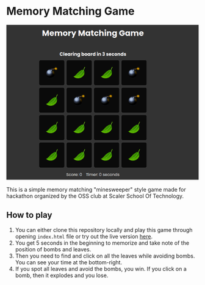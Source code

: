 # Memory Matching Game

![Screenshot of game](https://github.com/ojasmaheshwari/SST-Hackathon-1/blob/main/screenshot.png)

This is a simple memory matching "minesweeper" style game made for hackathon organized by the OSS club at Scaler School Of Technology.

## How to play
1) You can either clone this repository locally and play this game through opening `index.html` file or try out the live version [here](https://memory-matching-sst.netlify.app/).
2) You get 5 seconds in the beginning to memorize and take note of the position of bombs and leaves.
3) Then you need to find and click on all the leaves while avoiding bombs. You can see your time at the bottom-right.
4) If you spot all leaves and avoid the bombs, you win. If you click on a bomb, then it explodes and you lose.
